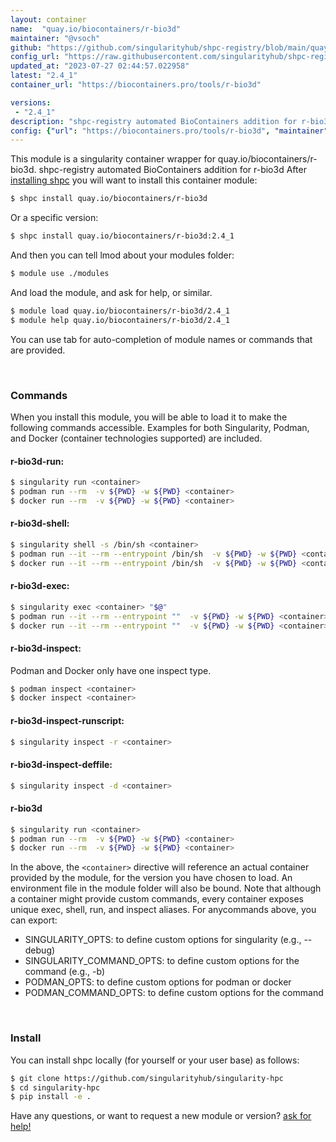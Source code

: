 ```yaml
---
layout: container
name:  "quay.io/biocontainers/r-bio3d"
maintainer: "@vsoch"
github: "https://github.com/singularityhub/shpc-registry/blob/main/quay.io/biocontainers/r-bio3d/container.yaml"
config_url: "https://raw.githubusercontent.com/singularityhub/shpc-registry/main/quay.io/biocontainers/r-bio3d/container.yaml"
updated_at: "2023-07-27 02:44:57.022958"
latest: "2.4_1"
container_url: "https://biocontainers.pro/tools/r-bio3d"

versions:
 - "2.4_1"
description: "shpc-registry automated BioContainers addition for r-bio3d"
config: {"url": "https://biocontainers.pro/tools/r-bio3d", "maintainer": "@vsoch", "description": "shpc-registry automated BioContainers addition for r-bio3d", "latest": {"2.4_1": "sha256:7acb0345f719bdac30d21ef587c99dfde1296987e853a63aa8e48e0cdba9f8f0"}, "tags": {"2.4_1": "sha256:7acb0345f719bdac30d21ef587c99dfde1296987e853a63aa8e48e0cdba9f8f0"}, "docker": "quay.io/biocontainers/r-bio3d"}
---
```


This module is a singularity container wrapper for quay.io/biocontainers/r-bio3d.
shpc-registry automated BioContainers addition for r-bio3d
After [installing shpc](#install) you will want to install this container module:


```bash
$ shpc install quay.io/biocontainers/r-bio3d
```

Or a specific version:

```bash
$ shpc install quay.io/biocontainers/r-bio3d:2.4_1
```

And then you can tell lmod about your modules folder:

```bash
$ module use ./modules
```

And load the module, and ask for help, or similar.

```bash
$ module load quay.io/biocontainers/r-bio3d/2.4_1
$ module help quay.io/biocontainers/r-bio3d/2.4_1
```

You can use tab for auto-completion of module names or commands that are provided.

<br>

### Commands

When you install this module, you will be able to load it to make the following commands accessible.
Examples for both Singularity, Podman, and Docker (container technologies supported) are included.

#### r-bio3d-run:

```bash
$ singularity run <container>
$ podman run --rm  -v ${PWD} -w ${PWD} <container>
$ docker run --rm  -v ${PWD} -w ${PWD} <container>
```

#### r-bio3d-shell:

```bash
$ singularity shell -s /bin/sh <container>
$ podman run --it --rm --entrypoint /bin/sh  -v ${PWD} -w ${PWD} <container>
$ docker run --it --rm --entrypoint /bin/sh  -v ${PWD} -w ${PWD} <container>
```

#### r-bio3d-exec:

```bash
$ singularity exec <container> "$@"
$ podman run --it --rm --entrypoint ""  -v ${PWD} -w ${PWD} <container> "$@"
$ docker run --it --rm --entrypoint ""  -v ${PWD} -w ${PWD} <container> "$@"
```

#### r-bio3d-inspect:

Podman and Docker only have one inspect type.

```bash
$ podman inspect <container>
$ docker inspect <container>
```

#### r-bio3d-inspect-runscript:

```bash
$ singularity inspect -r <container>
```

#### r-bio3d-inspect-deffile:

```bash
$ singularity inspect -d <container>
```



#### r-bio3d

```bash
$ singularity run <container>
$ podman run --rm  -v ${PWD} -w ${PWD} <container>
$ docker run --rm  -v ${PWD} -w ${PWD} <container>
```


In the above, the `<container>` directive will reference an actual container provided
by the module, for the version you have chosen to load. An environment file in the
module folder will also be bound. Note that although a container
might provide custom commands, every container exposes unique exec, shell, run, and
inspect aliases. For anycommands above, you can export:

 - SINGULARITY_OPTS: to define custom options for singularity (e.g., --debug)
 - SINGULARITY_COMMAND_OPTS: to define custom options for the command (e.g., -b)
 - PODMAN_OPTS: to define custom options for podman or docker
 - PODMAN_COMMAND_OPTS: to define custom options for the command

<br>

### Install

You can install shpc locally (for yourself or your user base) as follows:

```bash
$ git clone https://github.com/singularityhub/singularity-hpc
$ cd singularity-hpc
$ pip install -e .
```

Have any questions, or want to request a new module or version? [ask for help!](https://github.com/singularityhub/singularity-hpc/issues)